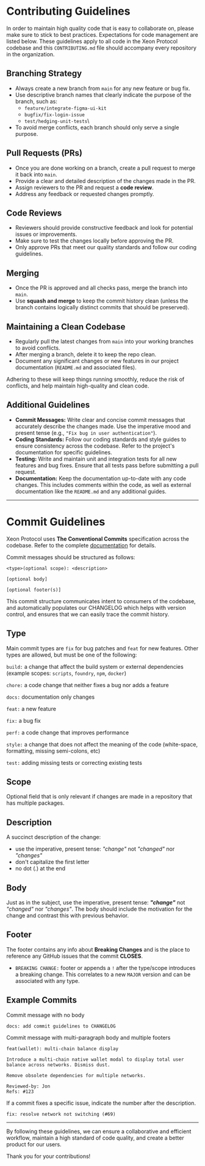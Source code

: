 # Contributing Guidelines

In order to maintain high quality code that is easy to collaborate on, please make sure to stick to best practices. Expectations for code management are listed below. These guidelines apply to all code in the Xeon Protocol codebase and this `CONTRIBUTING.md` file should accompany every repository in the organization.

## Branching Strategy

- Always create a new branch from `main` for any new feature or bug fix.
- Use descriptive branch names that clearly indicate the purpose of the branch, such as:
  - `feature/integrate-figma-ui-kit`
  - `bugfix/fix-login-issue`
  - `test/hedging-unit-tests`\
- To avoid merge conflicts, each branch should only serve a single purpose.

## Pull Requests (PRs)

- Once you are done working on a branch, create a pull request to merge it back into `main`.
- Provide a clear and detailed description of the changes made in the PR.
- Assign reviewers to the PR and request a **code review**.
- Address any feedback or requested changes promptly.

## Code Reviews

- Reviewers should provide constructive feedback and look for potential issues or improvements.
- Make sure to test the changes locally before approving the PR.
- Only approve PRs that meet our quality standards and follow our coding guidelines.

## Merging

- Once the PR is approved and all checks pass, merge the branch into `main`.
- Use **squash and merge** to keep the commit history clean (unless the branch contains logically distinct commits that should be preserved).

## Maintaining a Clean Codebase

- Regularly pull the latest changes from `main` into your working branches to avoid conflicts.
- After merging a branch, delete it to keep the repo clean.
- Document any significant changes or new features in our project documentation (`README.md` and associated files).

Adhering to these will keep things running smoothly, reduce the risk of conflicts, and help maintain high-quality and clean code.

## Additional Guidelines

- **Commit Messages:** Write clear and concise commit messages that accurately describe the changes made. Use the imperative mood and present tense (e.g., `"Fix bug in user authentication"`).
- **Coding Standards:** Follow our coding standards and style guides to ensure consistency across the codebase. Refer to the project's documentation for specific guidelines.
- **Testing:** Write and maintain unit and integration tests for all new features and bug fixes. Ensure that all tests pass before submitting a pull request.
- **Documentation:** Keep the documentation up-to-date with any code changes. This includes comments within the code, as well as external documentation like the `README.md` and any additional guides.

---

# Commit Guidelines

Xeon Protocol uses **The Conventional Commits** specification across the codebase. Refer to the complete [documentation](https://www.conventionalcommits.org/en/v1.0.0/#summary) for details.

Commit messages should be structured as follows:

```
<type>(optional scope): <description>

[optional body]

[optional footer(s)]
```

This commit structure communicates intent to consumers of the codebase, and automatically populates our CHANGELOG which helps with version control, and ensures that we can easily trace the commit history.

## Type

Main commit types are `fix` for bug patches and `feat` for new features. Other types are allowed, but must be one of the following:

`build:` a change that affect the build system or external dependencies (example scopes: `scripts`, `foundry`, `npm`, `docker`)

`chore:` a code change that neither fixes a bug nor adds a feature

`docs:` documentation only changes

`feat:` a new feature

`fix:` a bug fix

`perf:` a code change that improves performance

`style:` a change that does not affect the meaning of the code (white-space, formatting, missing semi-colons, etc)

`test:` adding missing tests or correcting existing tests

## Scope

Optional field that is only relevant if changes are made in a repository that has multiple packages.

## Description

A succinct description of the change:

- use the imperative, present tense: _"change"_ not _"changed"_ nor _"changes"_
- don't capitalize the first letter
- no dot (.) at the end

## Body

Just as in the subject, use the imperative, present tense: **_"change"_** not _"changed"_ nor _"changes"_. The body should include the motivation for the change and contrast this with previous behavior.

## Footer

The footer contains any info about **Breaking Changes** and is the place to reference any GitHub issues that the commit **CLOSES**.

- `BREAKING CHANGE:` footer or appends a `!` after the type/scope introduces a breaking change. This correlates to a new `MAJOR` version and can be associated with any type.

## Example Commits

Commit message with no body

```
docs: add commit guidelines to CHANGELOG
```

Commit message with multi-paragraph body and multiple footers

```
feat(wallet): multi-chain balance display

Introduce a multi-chain native wallet modal to display total user balance across networks. Dismiss dust.

Remove obsolete dependencies for multiple networks.

Reviewed-by: Jon
Refs: #123
```

If a commit fixes a specific issue, indicate the number after the description.

```
fix: resolve network not switching (#69)
```

---

By following these guidelines, we can ensure a collaborative and efficient workflow, maintain a high standard of code quality, and create a better product for our users.

Thank you for your contributions!
